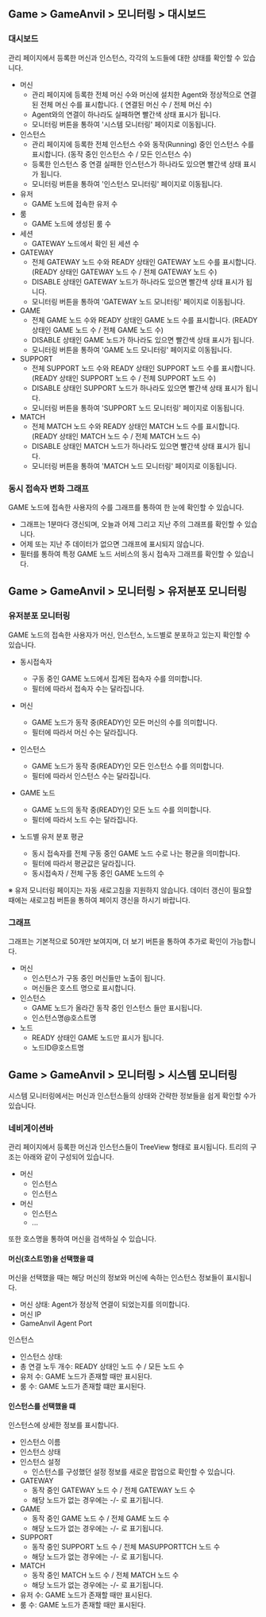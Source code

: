 ## Game > GameAnvil > 모니터링 > 대시보드

### 대시보드

관리 페이지에서 등록한 머신과 인스턴스, 각각의 노드들에 대한 상태를 확인할 수 있습니다.

- 머신
    - 관리 페이지에 등록한 전체 머신 수와 머신에 설치한 Agent와 정상적으로 연결된 전체 머신 수를 표시합니다. (
    연결된 머신 수 / 전체 머신 수)
    - Agent와의 연결이 하나라도 실패하면 빨간색 상태 표시가 됩니다.
    - 모니터링 버튼을 통하여 '시스템 모니터링' 페이지로 이동됩니다.
- 인스턴스
    - 관리 페이지에 등록한 전체 인스턴스 수와 동작(Running) 중인 인스턴스 수를 표시합니다. (동작 중인 인스턴스 수 / 모든 인스턴스 수)
    - 등록한 인스턴스 중 연결 실패한 인스턴스가 하나라도 있으면 빨간색 상태 표시가 됩니다.
    - 모니터링 버튼을 통하여 '인스턴스 모니터링' 페이지로 이동됩니다.
- 유저
    - GAME 노드에 접속한 유저 수
- 룸
    - GAME 노드에 생성된 룸 수
- 세션
    - GATEWAY 노드에서 확인 된 세션 수
- GATEWAY
    - 전체 GATEWAY 노드 수와 READY 상태인 GATEWAY 노드 수를 표시합니다. (READY 상태인 GATEWAY 노드 수 / 전체 GATEWAY 노드 수)
    - DISABLE 상태인 GATEWAY 노드가 하나라도 있으면 빨간색 상태 표시가 됩니다.
    - 모니터링 버튼을 통하여 'GATEWAY 노드 모니터링' 페이지로 이동됩니다.
- GAME
    - 전체 GAME 노드 수와 READY 상태인 GAME 노드 수를 표시합니다. (READY 상태인 GAME 노드 수 / 전체 GAME 노드 수)
    - DISABLE 상태인 GAME 노드가 하나라도 있으면 빨간색 상태 표시가 됩니다.
    - 모니터링 버튼을 통하여 'GAME 노드 모니터링' 페이지로 이동됩니다.
- SUPPORT
    - 전체 SUPPORT 노드 수와 READY 상태인 SUPPORT 노드 수를 표시합니다. (READY 상태인 SUPPORT 노드 수 / 전체 SUPPORT 노드 수)
    - DISABLE 상태인 SUPPORT 노드가 하나라도 있으면 빨간색 상태 표시가 됩니다.
    - 모니터링 버튼을 통하여 'SUPPORT 노드 모니터링' 페이지로 이동됩니다.
- MATCH
    - 전체 MATCH 노드 수와 READY 상태인 MATCH 노드 수를 표시합니다. (READY 상태인 MATCH 노드 수 / 전체 MATCH 노드 수)
    - DISABLE 상태인 MATCH 노드가 하나라도 있으면 빨간색 상태 표시가 됩니다.
    - 모니터링 버튼을 통하여 'MATCH 노드 모니터링' 페이지로 이동됩니다.

### 동시 접속자 변화 그래프

GAME 노드에 접속한 사용자의 수를 그래프를 통하여 한 눈에 확인할 수 있습니다.

- 그래프는 1분마다 갱신되며, 오늘과 어제 그리고 지난 주의 그래프를 확인할 수 있습니다.
- 어제 또는 지난 주 데이터가 없으면 그래프에 표시되지 않습니다.
- 필터를 통하여 특정 GAME 노드 서비스의 동시 접속자 그래프를 확인할 수 있습니다.

## Game > GameAnvil > 모니터링 > 유저분포 모니터링

### 유저분포 모니터링

GAME 노드의 접속한 사용자가 머신, 인스턴스, 노드별로 분포하고 있는지 확인할 수 있습니다.

- 동시접속자
    - 구동 중인 GAME 노드에서 집계된 접속자 수를 의미합니다.
    - 필터에 따라서 접속자 수는 달라집니다.

- 머신
    - GAME 노드가 동작 중(READY)인 모든 머신의 수를 의미합니다.
    - 필터에 따라서 머신 수는 달라집니다.

- 인스턴스
    - GAME 노드가 동작 중(READY)인 모든 인스턴스 수를 의미합니다.
    - 필터에 따라서 인스턴스 수는 달라집니다.

- GAME 노드
    - GAME 노드의 동작 중(READY)인 모든 노드 수를 의미합니다.
    - 필터에 따라서 노드 수는 달라집니다.

- 노드별 유저 분포 평균
    - 동시 접속자를 전체 구동 중인 GAME 노드 수로 나는 평균을 의미합니다.
    - 필터에 따라서 평균값은 달라집니다.
    - 동시접속자 / 전체 구동 중인 GAME 노드의 수

※ 유저 모니터링 페이지는 자동 새로고침을 지원하지 않습니다.
데이터 갱신이 필요할 때에는 새로고침 버튼을 통하여 페이지 갱신을 하시기 바랍니다.

### 그래프

그래프는 기본적으로 50개만 보여지며, 더 보기 버튼을 통하여 추가로 확인이 가능합니다.

- 머신
    - 인스턴스가 구동 중인 머신들만 노출이 됩니다.
    - 머신들은 호스트 명으로 표시합니다.
- 인스턴스
    - GAME 노드가 올라간 동작 중인 인스턴스 들만 표시됩니다.
    - 인스턴스명@호스트명
- 노드
    - READY 상태인 GAME 노드만 표시가 됩니다.
    - 노드ID@호스트명

## Game > GameAnvil > 모니터링 > 시스템 모니터링

시스템 모니터링에서는 머신과 인스턴스들의 상태와 간략한 정보들을 쉽게 확인할 수가 있습니다.

### 네비게이션바
관리 페이지에서 등록한 머신과 인스턴스들이 TreeView 형태로 표시됩니다.
트리의 구조는 아래와 같이 구성되어 있습니다.
- 머신
    - 인스턴스
    - 인스턴스
- 머신
    - 인스턴스
    - ...

또한 호스명을 통하여 머신을 검색하실 수 있습니다.

#### 머신(호스트명)을 선택했을 떄
머신을 선택했을 때는 해당 머신의 정보와 머신에 속하는 인스턴스 정보들이 표시됩니다.
- 머신 상태: Agent가 정상적 연결이 되었는지를 의미합니다.
- 머신 IP
- GameAnvil Agent Port

인스턴스
- 인스턴스 상태: 
- 총 연결 노두 개수: READY 상태인 노드 수 / 모든 노드 수
- 유저 수: GAME 노드가 존재할 때만 표시된다.
- 룸 수: GAME 노드가 존재할 떄만 표시된다.

#### 인스턴스를 선택했을 떄
인스턴스에 상세한 정보를 표시합니다.
- 인스턴스 이름
- 인스턴스 상태
- 인스턴스 설정
    - 인스턴스를 구성했던 설정 정보를 새로운 팝업으로 확인할 수 있습니다.
- GATEWAY
    - 동작 중인 GATEWAY 노드 수 / 전체 GATEWAY 노드 수
    - 해당 노드가 없는 경우에는 -/- 로 표기됩니다.
- GAME
    - 동작 중인 GAME 노드 수 / 전체 GAME 노드 수
    - 해당 노드가 없는 경우에는 -/- 로 표기됩니다.
- SUPPORT
    - 동작 중인 SUPPORT 노드 수 / 전체 MASUPPORTTCH 노드 수
    - 해당 노드가 없는 경우에는 -/- 로 표기됩니다.
- MATCH
    - 동작 중인 MATCH 노드 수 / 전체 MATCH 노드 수
    - 해당 노드가 없는 경우에는 -/- 로 표기됩니다.
- 유저 수: GAME 노드가 존재할 때만 표시된다.
- 룸 수: GAME 노드가 존재할 때만 표시된다.